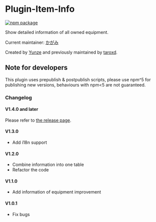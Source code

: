 # Plugin-Item-Info

[![npm package][npm-badge]][npm]

Show detailed information of all owned equipment.

Current maintainer: [かがみ](https://github.com/KagamiChan)

Created by [Yunze](https://github.com/myzwillmake) and previously maintained by [taroxd](https://github.com/taroxd).

## Note for developers
This plugin uses prepublish & postpublish scripts, please use npm^5 for publishing new versions, behaviours with npm<5 are not guaranteed.

### Changelog

#### V1.4.0 and later
Please refer to [the release page](https://github.com/poooi/plugin-item-info/releases).

#### V1.3.0
* Add i18n support

#### V1.2.0
* Combine information into one table
* Refactor the code

#### V1.1.0
* Add information of equipment improvement

#### V1.0.1
* Fix bugs

[npm-badge]: https://img.shields.io/npm/v/poi-plugin-item-info.svg?style=flat-square
[npm]: https://www.npmjs.org/package/poi-plugin-item-info
